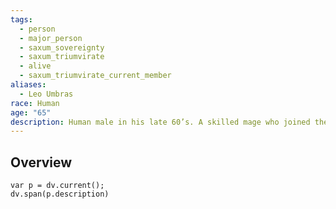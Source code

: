 ```yaml
---
tags:
  - person
  - major_person
  - saxum_sovereignty
  - saxum_triumvirate
  - alive
  - saxum_triumvirate_current_member
aliases:
  - Leo Umbras
race: Human
age: "65"
description: Human male in his late 60’s. A skilled mage who joined the [[The Saxum Triumvirate|Triumvirate]] around 25 years ago, Master Leo Umbras is known for his expertise in illusion magic and his sharp wit. He serves as the [[The Saxum Triumvirate|Triumvirate]]’s chief advisor on matters of foreign policy and diplomacy.
---
```

## Overview
```dataviewjs
var p = dv.current();
dv.span(p.description)
```
